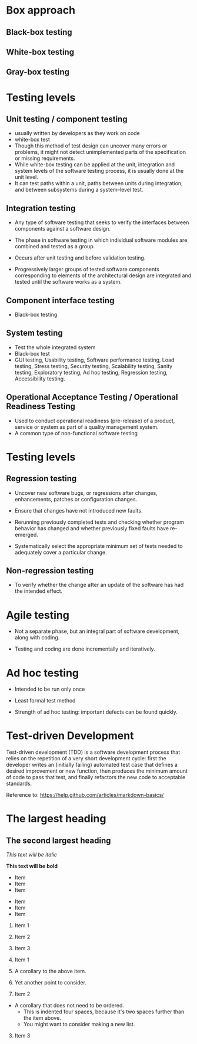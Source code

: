 # Box approach

## Black-box testing

## White-box testing

## Gray-box testing

# Testing levels

## Unit testing / component testing
* usually written by developers as they work on code
* white-box test
* Though this method of test design can uncover many errors or problems, it might not detect unimplemented parts of the specification or missing requirements.
* While white-box testing can be applied at the unit, integration and system levels of the software testing process, it is usually done at the unit level. 
* It can test paths within a unit, paths between units during integration, and between subsystems during a system–level test.

## Integration testing
* Any type of software testing that seeks to verify the interfaces between components against a software design.

* The phase in software testing in which individual software modules are combined and tested as a group. 

* Occurs after unit testing and before validation testing.

* Progressively larger groups of tested software components corresponding to elements of the architectural design are integrated and tested until the software works as a system.

## Component interface testing 
* Black-box testing

## System testing
* Test the whole integrated system
* Black-box test
* GUI testing, Usability testing, Software performance testing, Load testing, Stress testing, Security testing, Scalability testing, Sanity testing, Exploratory testing, Ad hoc testing, Regression testing, Accessibility testing.

## Operational Acceptance Testing / Operational Readiness Testing
* Used to conduct operational readiness (pre-release) of a product, service or system as part of a quality management system.
* A common type of non-functional software testing


# Testing levels

## Regression testing
* Uncover new software bugs, or regressions after changes, enhancements, patches or configuration changes.

* Ensure that changes have not introduced new faults.

* Rerunning previously completed tests and checking whether program behavior has changed and whether previously fixed faults have re-emerged.

* Systematically select the appropriate minimum set of tests needed to adequately cover a particular change.

## Non-regression testing
* To verify whether the change after an update of the software has had the intended effect.

# Agile testing

* Not a separate phase, but an integral part of software development, along with coding.

* Testing and coding are done incrementally and iteratively.

# Ad hoc testing

* Intended to be run only once

* Least formal test method

* Strength of ad hoc testing: important defects can be found quickly.

# Test-driven Development
Test-driven development (TDD) is a software development process that relies on the repetition of a very short development cycle: first the developer writes an (initially failing) automated test case that defines a desired improvement or new function, then produces the minimum amount of code to pass that test, and finally refactors the new code to acceptable standards.





Reference to: https://help.github.com/articles/markdown-basics/

# The largest heading

## The second largest heading

*This text will be italic*

**This text will be bold**

* Item
* Item
* Item

- Item
- Item
- Item

1. Item 1
2. Item 2
3. Item 3

1. Item 1
  1. A corollary to the above item.
  2. Yet another point to consider.
2. Item 2
  * A corollary that does not need to be ordered.
    * This is indented four spaces, because it's two spaces further than the item above.
    * You might want to consider making a new list.
3. Item 3